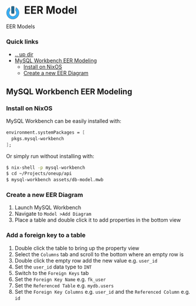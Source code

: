 # EER Model <img style="margin: 6px 13px 0px 0px" align="left" src="../../data/images/logo_36x36.png" />

EER Models

### Quick links
- [.. up dir](..)
- [MySQL Workbench EER Modeling](#mysql-workbench-eer-modeling)
  - [Install on NixOS](#install-on-nixos)
  - [Create a new EER Diagram](#create-a-new-eer-diagram)

## MySQL Workbench EER Modeling

### Install on NixOS
MySQL Workbench can be easily installed with:
```nix
environment.systemPackages = [
  pkgs.mysql-workbench
];
```

Or simply run without installing with:
```bash
$ nix-shell -p mysql-workbench
$ cd ~/Projects/oneup/api
$ mysql-workbench assets/db-model.mwb
```

### Create a new EER Diagram
1. Launch MySQL Workbench
2. Navigate to `Model >Add Diagram`
3. Place a table and double click it to add properties in the bottom view

### Add a foreign key to a table
1. Double click the table to bring up the property view
2. Select the `Columns` tab and scroll to the bottom where an empty row is
3. Double click the empty row add the new value e.g. `user_id`
4. Set the `user_id` data type to `INT`
5. Switch to the `Foreign Keys` tab
6. Set the `Foreign Key Name` e.g. `fk_user`
7. Set the `Referenced Table` e.g. `mydb.users`
8. Set the `Foreign Key Columns` e.g. `user_id` and the `Referenced Column` e.g. `id`
